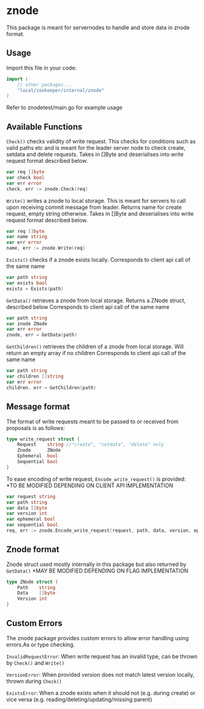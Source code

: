 # znode
This package is meant for servernodes to handle and store data in znode format.

## Usage

Import this file in your code:
```go
import (
    // other packages...
    "local/zookeeper/internal/znode"
)
```
Refer to znodetest/main.go for example usage

## Available Functions

`Check()` checks validity of write request. 
This checks for conditions such as valid paths etc and is meant for the leader server node to check create, setdata and delete requests. 
Takes in []Byte and deserialises into write request format described below.

```go
var req []byte
var check bool
var err error
check, err := znode.Check(req)
```

`Write()` writes a znode to local storage. 
This is meant for servers to call upon receiving commit message from leader. 
Returns name for create request, empty string otherwise.
Takes in []Byte and deserialises into write request format described below. 

```go
var req []byte
var name string
var err error
name, err := znode.Write(req)
```

`Exists()` checks if a znode exists locally.
Corresponds to client api call of the same name

```go
var path string
var exists bool
exists = Exists(path)
```

`GetData()` retrieves a znode from local storage.
Returns a ZNode struct, described below
Corresponds to client api call of the same name

```go
var path string
var znode ZNode
var err error
znode, err = GetData(path)
```

`GetChildren()` retrieves the children of a znode from local storage.
Will return an empty array if no children
Corresponds to client api call of the same name

```go
var path string
var children []string
var err error
children, err = GetChildren(path)
```

## Message format
The format of write requests meant to be passed to or received from proposals is as follows:
```go
type write_request struct {
	Request    string //"create", "setdata", "delete" only
	Znode      ZNode
	Ephemeral  bool
	Sequential bool
}
```

To ease encoding of write request, `Encode_write_request()` is provided:
*TO BE MODIFIED DEPENDING ON CLIENT API IMPLEMENTATION
```go
var request string 
var path string
var data []byte
var version int
var ephemeral bool
var sequential bool
req, err := znode.Encode_write_request(request, path, data, version, ephemeral, sequential)
```

## Znode format
Znode struct used mostly internally in this package but also returned by `GetData()`
*MAY BE MODIFIED DEPENDING ON FLAG IMPLEMENTATION

```go
type ZNode struct {
	Path    string 
	Data    []byte
	Version int
}
```

## Custom Errors
The znode package provides custom errors to allow error handling using errors.As or type checking.

`InvalidRequestError`: When write request has an invalid type, can be thrown by `Check()` and `Write()`

`VersionError`: When provided version does not match latest version locally, thrown during `Check()`

`ExistsError`: When a znode exists when it should not (e.g. during create) or vice versa (e.g. reading/deleting/updating/missing parent)